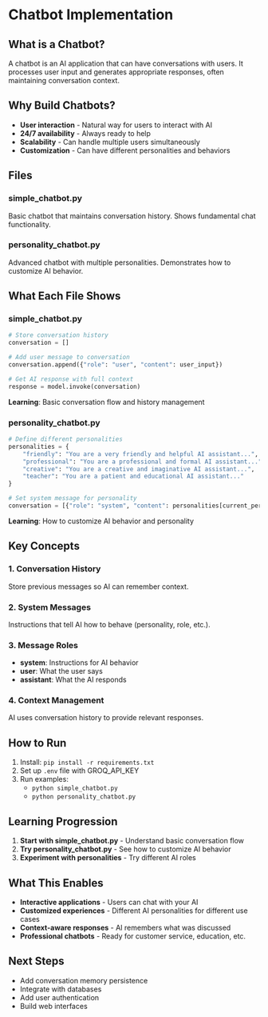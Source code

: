 # Chatbot Implementation

## What is a Chatbot?

A chatbot is an AI application that can have conversations with users. It processes user input and generates appropriate responses, often maintaining conversation context.

## Why Build Chatbots?

- **User interaction** - Natural way for users to interact with AI
- **24/7 availability** - Always ready to help
- **Scalability** - Can handle multiple users simultaneously
- **Customization** - Can have different personalities and behaviors

## Files

### simple_chatbot.py
Basic chatbot that maintains conversation history. Shows fundamental chat functionality.

### personality_chatbot.py
Advanced chatbot with multiple personalities. Demonstrates how to customize AI behavior.

## What Each File Shows

### simple_chatbot.py
```python
# Store conversation history
conversation = []

# Add user message to conversation
conversation.append({"role": "user", "content": user_input})

# Get AI response with full context
response = model.invoke(conversation)
```
**Learning**: Basic conversation flow and history management

### personality_chatbot.py
```python
# Define different personalities
personalities = {
    "friendly": "You are a very friendly and helpful AI assistant...",
    "professional": "You are a professional and formal AI assistant...",
    "creative": "You are a creative and imaginative AI assistant...",
    "teacher": "You are a patient and educational AI assistant..."
}

# Set system message for personality
conversation = [{"role": "system", "content": personalities[current_personality]}]
```
**Learning**: How to customize AI behavior and personality

## Key Concepts

### 1. Conversation History
Store previous messages so AI can remember context.

### 2. System Messages
Instructions that tell AI how to behave (personality, role, etc.).

### 3. Message Roles
- **system**: Instructions for AI behavior
- **user**: What the user says
- **assistant**: What the AI responds

### 4. Context Management
AI uses conversation history to provide relevant responses.

## How to Run

1. Install: `pip install -r requirements.txt`
2. Set up `.env` file with GROQ_API_KEY
3. Run examples:
   - `python simple_chatbot.py`
   - `python personality_chatbot.py`

## Learning Progression

1. **Start with simple_chatbot.py** - Understand basic conversation flow
2. **Try personality_chatbot.py** - See how to customize AI behavior
3. **Experiment with personalities** - Try different AI roles

## What This Enables

- **Interactive applications** - Users can chat with your AI
- **Customized experiences** - Different AI personalities for different use cases
- **Context-aware responses** - AI remembers what was discussed
- **Professional chatbots** - Ready for customer service, education, etc.

## Next Steps

- Add conversation memory persistence
- Integrate with databases
- Add user authentication
- Build web interfaces
